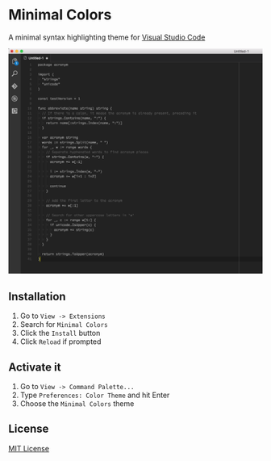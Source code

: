 # Minimal Colors

A minimal syntax highlighting theme for [Visual Studio Code](http://code.visualstudio.com)

![image](./screenshot.png)

## Installation

1. Go to `View -> Extensions`
1. Search for `Minimal Colors`
1. Click the `Install` button
1. Click `Reload` if prompted

## Activate it

1. Go to `View -> Command Palette...`
1. Type `Preferences: Color Theme` and hit Enter
1. Choose the `Minimal Colors` theme

## License

[MIT License](./LICENSE)